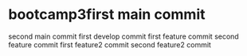 # bootcamp3first main commit
second main commit
first develop commit
first feature commit
second feature commit
first feature2 commit
second feature2 commit
